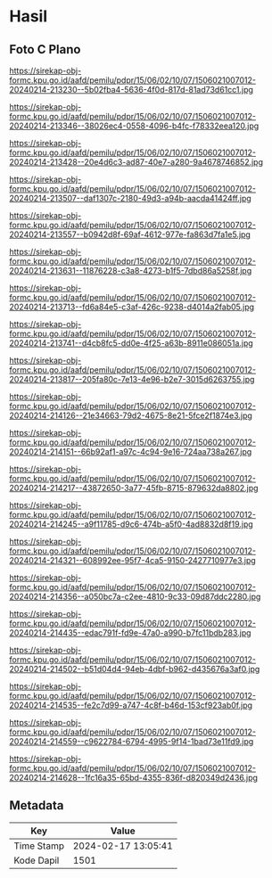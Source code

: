 # Hasil

## Foto C Plano

https://sirekap-obj-formc.kpu.go.id/aafd/pemilu/pdpr/15/06/02/10/07/1506021007012-20240214-213230--5b02fba4-5636-4f0d-817d-81ad73d61cc1.jpg

https://sirekap-obj-formc.kpu.go.id/aafd/pemilu/pdpr/15/06/02/10/07/1506021007012-20240214-213346--38026ec4-0558-4096-b4fc-f78332eea120.jpg

https://sirekap-obj-formc.kpu.go.id/aafd/pemilu/pdpr/15/06/02/10/07/1506021007012-20240214-213428--20e4d6c3-ad87-40e7-a280-9a4678746852.jpg

https://sirekap-obj-formc.kpu.go.id/aafd/pemilu/pdpr/15/06/02/10/07/1506021007012-20240214-213507--daf1307c-2180-49d3-a94b-aacda41424ff.jpg

https://sirekap-obj-formc.kpu.go.id/aafd/pemilu/pdpr/15/06/02/10/07/1506021007012-20240214-213557--b0942d8f-69af-4612-977e-fa863d7fa1e5.jpg

https://sirekap-obj-formc.kpu.go.id/aafd/pemilu/pdpr/15/06/02/10/07/1506021007012-20240214-213631--11876228-c3a8-4273-b1f5-7dbd86a5258f.jpg

https://sirekap-obj-formc.kpu.go.id/aafd/pemilu/pdpr/15/06/02/10/07/1506021007012-20240214-213713--fd6a84e5-c3af-426c-9238-d4014a2fab05.jpg

https://sirekap-obj-formc.kpu.go.id/aafd/pemilu/pdpr/15/06/02/10/07/1506021007012-20240214-213741--d4cb8fc5-dd0e-4f25-a63b-8911e086051a.jpg

https://sirekap-obj-formc.kpu.go.id/aafd/pemilu/pdpr/15/06/02/10/07/1506021007012-20240214-213817--205fa80c-7e13-4e96-b2e7-3015d6263755.jpg

https://sirekap-obj-formc.kpu.go.id/aafd/pemilu/pdpr/15/06/02/10/07/1506021007012-20240214-214126--21e34663-79d2-4675-8e21-5fce2f1874e3.jpg

https://sirekap-obj-formc.kpu.go.id/aafd/pemilu/pdpr/15/06/02/10/07/1506021007012-20240214-214151--66b92af1-a97c-4c94-9e16-724aa738a267.jpg

https://sirekap-obj-formc.kpu.go.id/aafd/pemilu/pdpr/15/06/02/10/07/1506021007012-20240214-214217--43872650-3a77-45fb-8715-879632da8802.jpg

https://sirekap-obj-formc.kpu.go.id/aafd/pemilu/pdpr/15/06/02/10/07/1506021007012-20240214-214245--a9f11785-d9c6-474b-a5f0-4ad8832d8f19.jpg

https://sirekap-obj-formc.kpu.go.id/aafd/pemilu/pdpr/15/06/02/10/07/1506021007012-20240214-214321--608992ee-95f7-4ca5-9150-2427710977e3.jpg

https://sirekap-obj-formc.kpu.go.id/aafd/pemilu/pdpr/15/06/02/10/07/1506021007012-20240214-214356--a050bc7a-c2ee-4810-9c33-09d87ddc2280.jpg

https://sirekap-obj-formc.kpu.go.id/aafd/pemilu/pdpr/15/06/02/10/07/1506021007012-20240214-214435--edac791f-fd9e-47a0-a990-b7fc11bdb283.jpg

https://sirekap-obj-formc.kpu.go.id/aafd/pemilu/pdpr/15/06/02/10/07/1506021007012-20240214-214502--b51d04d4-94eb-4dbf-b962-d435676a3af0.jpg

https://sirekap-obj-formc.kpu.go.id/aafd/pemilu/pdpr/15/06/02/10/07/1506021007012-20240214-214535--fe2c7d99-a747-4c8f-b46d-153cf923ab0f.jpg

https://sirekap-obj-formc.kpu.go.id/aafd/pemilu/pdpr/15/06/02/10/07/1506021007012-20240214-214559--c9622784-6794-4995-9f14-1bad73e11fd9.jpg

https://sirekap-obj-formc.kpu.go.id/aafd/pemilu/pdpr/15/06/02/10/07/1506021007012-20240214-214628--1fc16a35-65bd-4355-836f-d820349d2436.jpg


## Metadata

| Key        | Value               |
| ---------- | ------------------- |
| Time Stamp | 2024-02-17 13:05:41 |
| Kode Dapil | 1501                |



